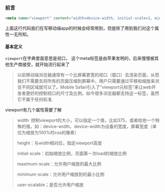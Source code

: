 ### 前言

```html
<meta name="viewport" content="width=device-width, initial-scale=1, minimum-scale=1, maximum-scale=1, user-scalable=no">
```

上面这行代码我们在写移动端app的时候会经常用到，但是除了用到我们对这个属性一无所知。

#### 基本定义

`viewport`在字典里面意思是视口， 这个meta标签是由苹果发明的，后来慢慢被其他生产商接受，就开始流行起来了

> 以前移动端浏览器通常有一个比屏幕更宽的视口（窗口）去渲染页面，从而我们不需要去将所有的页面压缩到屏幕中，用户只需要通过平移和缩放来浏览不同区域就可以了。Mobile Safari引入了“viewport元标签”来让web开发者更好的控制视口的尺寸及比例。如今很多浏览器都支持这一标签，虽然它不属于任何标准.

viewport有几个属性需要了解

> width: 控制viewport的大小，可以指定一个值，比如375，或者给他一个特殊的值，如：device-width，device-width为设备的宽度，屏幕宽度（单位为缩放为100%时css的像素）
>
> height：与width相对应，指定viewport高度
>
> initial-scale：初始缩放比例，页面第一次load的缩放比例
>
> maximum-scale：允许用户缩放的最大比例
>
> minimum-scale：允许用户缩放到的最小比例
>
> user-scalable；是否允许用户缩放



